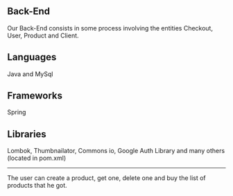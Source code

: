 ## Back-End

Our Back-End consists in some process involving the entities Checkout, User, Product and Client.


## Languages
Java and MySql


## Frameworks
Spring


## Libraries
Lombok, Thumbnailator, Commons io, Google Auth Library and many others (located in pom.xml)

----------------------------------------------------------------------------------------------------








The user can create a product, get one, delete one and buy the list of products that he got.
